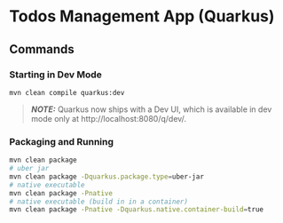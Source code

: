 # Todos Management App (Quarkus)

## Commands

### Starting in Dev Mode

`mvn clean compile quarkus:dev`

> **_NOTE:_**  Quarkus now ships with a Dev UI, which is available in dev mode only at http://localhost:8080/q/dev/.

### Packaging and Running

```bash
mvn clean package
# uber jar
mvn clean package -Dquarkus.package.type=uber-jar
# native executable
mvn clean package -Pnative
# native executable (build in in a container)
mvn clean package -Pnative -Dquarkus.native.container-build=true
```
